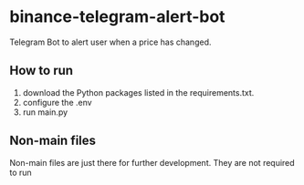 # binance-telegram-alert-bot
Telegram Bot to alert user when a price has changed.
## How to run
1. download the Python packages listed in the requirements.txt.
2. configure the .env
3. run main.py
## Non-main files
Non-main files are just there for further development. They are not required to run
